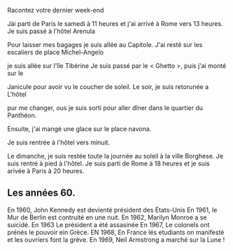 
Racontez votre dernier week-end 

Jài parti de Paris le samedi à 11 heures et j'ai arrivé à Rome vers 13 heures. Je suis passé à l'hôtel Arenula 

Pour laisser mes bagages je suis allée au Capitole. J'ai resté sur les escaliers de place Michel-Angelo 

je suis allée sur l'île Tibérine Je suis passé par le < Ghetto >, puis j'ai monté sur le 

Janicule pour avoir vu le coucher de soleil. Le soir, je suis retorunée a L'hôtel 

pur me changer, ous je suis sorti pour aller dîner dans le quartier du Panthéon. 

Ensuite, j'ai mangé une glace sur le place navona. 

Je suis rentrée à l'hôtel vers minuit. 

Le dimanche, je suis restée toute la journée au soleil à la ville Borghese. Je suis rentré  à pied à l'hôtel. Je suis parti de Rome à 18 heures et je suis arivée à Paris à 20 heures. 


## Les années 60.
En 1960, John Kennedy est devienté président des États-Unis 
En 1961, le Mur de Berlin est contruité en une nuit. 
En 1962, Marilyn Monroe a se suicidé.
En 1963 Le président a été assasinée
En 1967, Le colonels ont prénés le pouvoir ein Grèce. 
EN 1968, En France lés etudiants on manifesté et les ouvriers font la grève.
En 1969, Neil Armstrong a marché sur la Lune ! 

